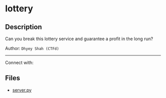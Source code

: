 # lottery

## Description

Can you break this lottery service and guarantee a profit in the long run?

Author: `Dhyey Shah (CTFd)`

---
Connect with:



## Files

* [server.py](files/server.py)

